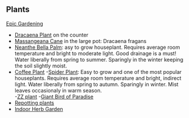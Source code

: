 ## Plants 

[Epic Gardening](https://www.epicgardening.com/)

- [Dracaena Plant](https://www.greenandvibrant.com/dracaena-corn-plant) on the counter
- [Massangeana Cane](https://www.mygardenlife.com/plant-library/2389/dracaena/fragrans/massangeana) in the large pot: Dracaena fragans
- [Neanthe Bella Palm](https://greeneryunlimited.co/pages/neanthe-bella-palm-care): asy to grow houseplant.  Requires average room temperature and bright to moderate light.  Good drainage is a must!  Water liberally from spring to summer.  Sparingly in the winter keeping the soil slightly moist.  
- [Coffee Plant](https://www.thespruce.com/grow-coffee-plants-1902614)
-[Spider Plant](https://www.almanac.com/plant/spider-plants): Easy to grow and one of the most popular houseplants.  Requires average room temperature and bright, indirect light.  Water liberally from spring to autumn.  Sparingly in winter.  Mist leaves occasionaly in warm season.  
-[ZZ plant](https://www.gardenista.com/posts/everything-you-need-to-know-about-zz-plants-zamioculcas-zamiifolia/)
-[Giant Bird of Paradise](https://greeneryunlimited.co/blogs/plant-care/bird-of-paradise-care)
- [Repotting plants](https://bloomscape.com/how-to-repot-your-plants/)
- [Indoor Herb Garden](https://howtoculinaryherbgarden.com/indoor-culinary-herbs/)
